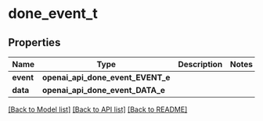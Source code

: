 # done_event_t

## Properties
Name | Type | Description | Notes
------------ | ------------- | ------------- | -------------
**event** | **openai_api_done_event_EVENT_e** |  | 
**data** | **openai_api_done_event_DATA_e** |  | 

[[Back to Model list]](../README.md#documentation-for-models) [[Back to API list]](../README.md#documentation-for-api-endpoints) [[Back to README]](../README.md)


